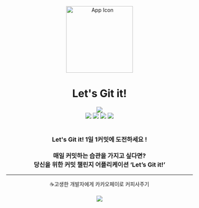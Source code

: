 <div align="center">
  <img src="https://user-images.githubusercontent.com/42266439/152674529-d45f9550-1709-468c-89d4-8e4f8615ac0e.png" alt="App Icon" height="180" width="180"/>
  <h1>Let's Git it!</h1>
  <a href="https://apps.apple.com/kr/app/lets-git-it/id1606646308">
    <img src="https://img.shields.io/badge/App%20Store-Let's Git it!-85C767?style=for-the-badge&logo=App%20Store&logoColor=0D96F6"/>
  </a>
<!--   <a href="./LICENSE">
    <img src="https://img.shields.io/github/license/Ileriayo/markdown-badges?style=for-the-badge"/>
  </a> -->
  <br>
  <img src="https://img.shields.io/badge/swift%20UI-040F7F?style=for-the-badge&logo=swift&logoColor=white"/>
  <img src="https://img.shields.io/badge/Xcode-007ACC?style=for-the-badge&logo=Xcode&logoColor=white"/>
  <img src="https://img.shields.io/badge/firebase-%23039BE5.svg?style=for-the-badge&logo=firebase"/>
  <img src="https://img.shields.io/badge/github-white?style=for-the-badge&logo=github&logoColor=black"/>

  <br>
  <br>
  <h3>Let's Git it! 1일 1커밋에 도전하세요 !<br><br>
매일 커밋하는 습관을 가지고 싶다면?<br>
당신을 위한 커밋 챌린지 어플리케이션 ‘Let’s Git it!’</h3>
<!--   <img width="512px" src="https://user-images.githubusercontent.com/42266439/144413552-4b71df23-44d5-483b-8c7e-c77920843316.png" alt="App Preview" />

  <h3> 동네북에서 읽은 것을 기록하고 동네 이웃들과 공유해보세요 ! <br>기능 개선 및 추가를 위한 Issue 언제나 환영합니다.</h3>
 -->

<hr>

 <div>
   ☕️고생한 개발자에게 카카오페이로 커피사주기<br>
   <a href="https://qr.kakaopay.com/Ej8wI2Eot">
     <br>
     <img src="https://img.shields.io/badge/Kakao%20Pay-f4e44d?style=for-the-badge&logo=Buy%20Me%20A%20Coffee&logoColor=black">
<!--            <span>☕️카카오페이로 커피사기 ❤️</span> -->
   </a>
 </div>
  </div>
